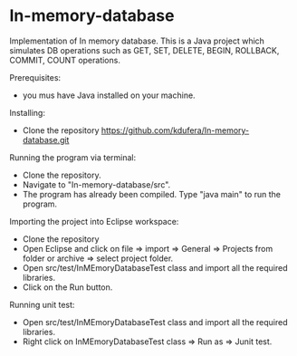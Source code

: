 
# In-memory-database
Implementation of In memory database. This is a Java project which simulates DB operations such as 
 GET​,​ SET​,​ DELETE​, BEGIN, ROLLBACK, COMMIT, COUNT operations. 

Prerequisites:
* you mus have Java installed on your machine.

Installing:
* Clone the repository https://github.com/kdufera/In-memory-database.git

Running the program via terminal:
* Clone the repository.
* Navigate to "In-memory-database/src".
* The program has already been compiled. Type "java main" to run the program.

Importing the project into Eclipse workspace:
* Clone the repository
* Open Eclipse and click on file => import => General => Projects from folder or archive => select project folder.
* Open src/test/InMEmoryDatabaseTest class and import all the required libraries.
* Click on the Run button.

Running unit test:
* Open src/test/InMEmoryDatabaseTest class and import all the required libraries.
* Right click on InMEmoryDatabaseTest class => Run as => Junit test.
